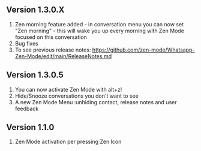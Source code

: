 Version 1.3.0.X
---------------
1. Zen morning feature added - in conversation menu you can now set "Zen morning" - this will wake you up every morning with Zen Mode focused on this conversation
2. Bug fixes
3. To see previous release notes: https://github.com/zen-mode/Whatsapp-Zen-Mode/edit/main/ReleaseNotes.md

Version 1.3.0.5
---------------
1. You can now activate Zen Mode with alt+z!
2. Hide/Snooze conversations you don't want to see
3. A new Zen Mode Menu :unhiding contact, release notes and user feedback

Version 1.1.0
-------------
1. Zen Mode activation per pressing Zen Icon
